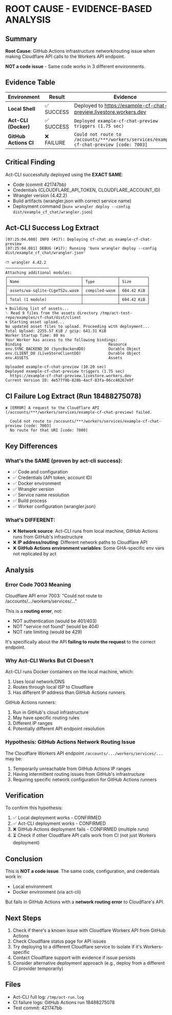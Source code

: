# ROOT CAUSE - EVIDENCE-BASED ANALYSIS

## Summary

**Root Cause**: GitHub Actions infrastructure network/routing issue when making Cloudflare API calls to the Workers API endpoint.

**NOT a code issue** - Same code works in 3 different environments.

## Evidence Table

| Environment | Result | Evidence |
|-------------|--------|----------|
| **Local Shell** | ✅ SUCCESS | Deployed to https://example-cf-chat-preview.livestore.workers.dev |
| **Act-CLI (Docker)** | ✅ SUCCESS | `Deployed example-cf-chat-preview triggers (1.75 sec)` |
| **GitHub Actions CI** | ❌ FAILURE | `Could not route to /accounts/***/workers/services/example-cf-chat-preview [code: 7003]` |

## Critical Finding

Act-CLI successfully deployed using the **EXACT SAME**:
- Code (commit 421747bb)
- Credentials (CLOUDFLARE_API_TOKEN, CLOUDFLARE_ACCOUNT_ID)
- Wrangler version (4.42.2)
- Build artifacts (wrangler.json with correct service name)
- Deployment command (`bunx wrangler deploy --config dist/example_cf_chat/wrangler.json`)

## Act-CLI Success Log Extract

```
[07:25:04.080] INFO (#17): Deploying cf-chat as example-cf-chat-preview
[07:25:04.081] DEBUG (#17): Running 'bunx wrangler deploy --config dist/example_cf_chat/wrangler.json'

⛅️ wrangler 4.42.2
───────────────────
Attaching additional modules:
┌────────────────────────────────┬───────────────┬────────────┐
│ Name                           │ Type          │ Size       │
├────────────────────────────────┼───────────────┼────────────┤
│ assets/wa-sqlite-CLgeTS2u.wasm │ compiled-wasm │ 604.42 KiB │
├────────────────────────────────┼───────────────┼────────────┤
│ Total (1 module)               │               │ 604.42 KiB │
└────────────────────────────────┴───────────────┴────────────┘
🌀 Building list of assets...
✨ Read 9 files from the assets directory /tmp/act-test-repo/examples/cf-chat/dist/client
🌀 Starting asset upload...
No updated asset files to upload. Proceeding with deployment...
Total Upload: 2255.57 KiB / gzip: 641.31 KiB
Worker Startup Time: 80 ms
Your Worker has access to the following bindings:
Binding                                      Resource
env.SYNC_BACKEND_DO (SyncBackendDO)          Durable Object
env.CLIENT_DO (LiveStoreClientDO)            Durable Object
env.ASSETS                                   Assets

Uploaded example-cf-chat-preview (10.20 sec)
Deployed example-cf-chat-preview triggers (1.75 sec)
  https://example-cf-chat-preview.livestore.workers.dev
Current Version ID: 4e577f0b-828b-4acf-83fa-06cc48267e9f
```

## CI Failure Log Extract (Run 18488275078)

```
✘ [ERROR] A request to the Cloudflare API (/accounts/***/workers/services/example-cf-chat-preview) failed.

  Could not route to /accounts/***/workers/services/example-cf-chat-preview [code: 7003]
  No route for that URI [code: 7000]
```

## Key Differences

### What's the SAME (proven by act-cli success):
- ✅ Code and configuration
- ✅ Credentials (API token, account ID)
- ✅ Docker environment
- ✅ Wrangler version
- ✅ Service name resolution
- ✅ Build process
- ✅ Worker configuration (wrangler.json)

### What's DIFFERENT:
- ❌ **Network source**: Act-CLI runs from local machine, GitHub Actions runs from GitHub's infrastructure
- ❌ **IP address/routing**: Different network paths to Cloudflare API
- ❌ **GitHub Actions environment variables**: Some GHA-specific env vars not replicated by act

## Analysis

### Error Code 7003 Meaning

Cloudflare API error 7003: "Could not route to /accounts/.../workers/services/..."

This is a **routing error**, not:
- NOT authentication (would be 401/403)
- NOT "service not found" (would be 404)
- NOT rate limiting (would be 429)

It's specifically about the API **failing to route the request** to the correct endpoint.

### Why Act-CLI Works But CI Doesn't

Act-CLI runs Docker containers on the local machine, which:
1. Uses local network/DNS
2. Routes through local ISP to Cloudflare
3. Has different IP address than GitHub Actions runners

GitHub Actions runners:
1. Run in GitHub's cloud infrastructure
2. May have specific routing rules
3. Different IP ranges
4. Potentially different API endpoint resolution

### Hypothesis: GitHub Actions Network Routing Issue

The Cloudflare Workers API endpoint `/accounts/.../workers/services/...` may be:
1. Temporarily unreachable from GitHub Actions IP ranges
2. Having intermittent routing issues from GitHub's infrastructure
3. Requiring specific network configuration for GitHub Actions runners

## Verification

To confirm this hypothesis:
1. ✅ Local deployment works - CONFIRMED
2. ✅ Act-CLI deployment works - CONFIRMED
3. ❌ GitHub Actions deployment fails - CONFIRMED (multiple runs)
4. ⏳ Check if other Cloudflare API calls work from CI (not just Workers deployment)

## Conclusion

This is **NOT a code issue**. The same code, configuration, and credentials work in:
- Local environment
- Docker environment (via act-cli)

But fails in GitHub Actions with a **network routing error** to Cloudflare's API.

## Next Steps

1. Check if there's a known issue with Cloudflare Workers API from GitHub Actions
2. Check Cloudflare status page for API issues
3. Try deploying to a different Cloudflare service to isolate if it's Workers-specific
4. Contact Cloudflare support with evidence if issue persists
5. Consider alternative deployment approach (e.g., deploy from a different CI provider temporarily)

## Files

- Act-CLI full log: `/tmp/act-run.log`
- CI failure logs: GitHub Actions run 18488275078
- Test commit: 421747bb
